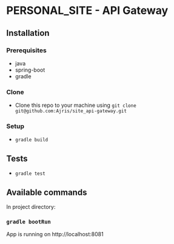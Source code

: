 # PERSONAL_SITE - API Gateway

## Installation

### Prerequisites
 - java
 - spring-boot
 - gradle

### Clone
 - Clone this repo to your machine using `git clone git@github.com:Ajris/site_api-gateway.git`
 
### Setup
 - `gradle build`

## Tests
 - `gradle test`

## Available commands

In project directory:

### `gradle bootRun`
App is running on http://localhost:8081